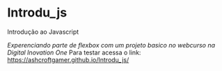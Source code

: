 # Introdu_js
Introdução ao Javascript

_Experenciando parte de flexbox com um projeto basico no webcurso na Digital Inovation One_
Para testar acessa o link: https://ashcroftgamer.github.io/Introdu_js/
